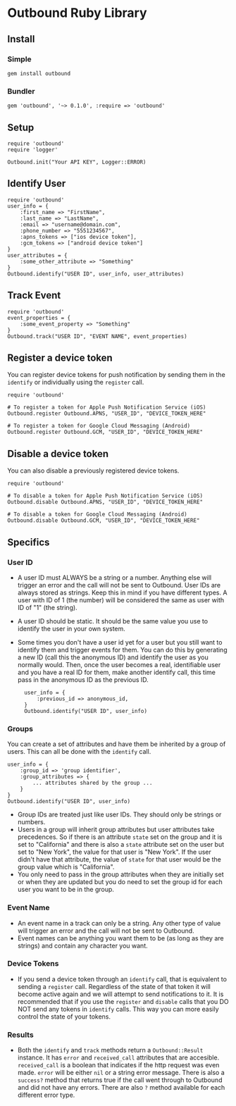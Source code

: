 # Outbound Ruby Library

## Install
### Simple
    gem install outbound

### Bundler
    gem 'outbound', '~> 0.1.0', :require => 'outbound'

## Setup
    require 'outbound'
    require 'logger'

    Outbound.init("Your API KEY", Logger::ERROR)

## Identify User

    require 'outbound'
    user_info = {
        :first_name => "FirstName",
        :last_name => "LastName",
        :email => "username@domain.com",
        :phone_number => "5551234567",
        :apns_tokens => ["ios device token"],
        :gcm_tokens => ["android device token"]
    }
    user_attributes = {
        :some_other_attribute => "Something"
    }
    Outbound.identify("USER ID", user_info, user_attributes)

## Track Event

    require 'outbound'
    event_properties = {
        :some_event_property => "Something"
    }
    Outbound.track("USER ID", "EVENT NAME", event_properties)

## Register a device token
You can register device tokens for push notification by sending them in the `identify` or individually using the `register` call.

    require 'outbound'

    # To register a token for Apple Push Notification Service (iOS)
    Outbound.register Outbound.APNS, "USER_ID", "DEVICE_TOKEN_HERE"

    # To register a token for Google Cloud Messaging (Android)
    Outbound.register Outbound.GCM, "USER_ID", "DEVICE_TOKEN_HERE"

## Disable a device token
You can also disable a previously registered device tokens.

    require 'outbound'

    # To disable a token for Apple Push Notification Service (iOS)
    Outbound.disable Outbound.APNS, "USER_ID", "DEVICE_TOKEN_HERE"

    # To disable a token for Google Cloud Messaging (Android)
    Outbound.disable Outbound.GCM, "USER_ID", "DEVICE_TOKEN_HERE"

## Specifics
### User ID
- A user ID must ALWAYS be a string or a number. Anything else will trigger an error and the call will not be sent to Outbound. User IDs are always stored as strings. Keep this in mind if you have different types. A user with ID of 1 (the number) will be considered the same as user with ID of "1" (the string).
- A user ID should be static. It should be the same value you use to identify the user in your own system.
- Some times you don't have a user id yet for a user but you still want to identify them and trigger events for them. You can do this by generating a new ID (call this the anonymous ID) and identify the user as you normally would. Then, once the user becomes a real, identifiable user and you have a real ID for them, make another identify call, this time pass in the anonymous ID as the previous ID.

        user_info = {
            :previous_id => anonymous_id,
        }
        Outbound.identify("USER ID", user_info)

### Groups
You can create a set of attributes and have them be inherited by a group of users. This can all be done with the `identify` call.

    user_info = {
        :group_id => 'group identifier',
        :group_attributes => {
            ... attributes shared by the group ...
        }
    }
    Outbound.identify("USER ID", user_info)

- Group IDs are treated just like user IDs. They should only be strings or numbers.
- Users in a group will inherit group attributes but user attributes take precedences. So if there is an attribute `state` set on the group and it is set to "California" and there is also a `state` attribute set on the user but set to "New York", the value for that user is "New York". If the user didn't have that attribute, the value of `state` for that user would be the group value which is "California".
- You only need to pass in the group attributes when they are initially set or when they are updated but you do need to set the group id for each user you want to be in the group.

### Event Name
- An event name in a track can only be a string. Any other type of value will trigger an error and the call will not be sent to Outbound.
- Event names can be anything you want them to be (as long as they are strings) and contain any character you want.

### Device Tokens
- If you send a device token through an `identify` call, that is equivalent to sending a `register` call. Regardless of the state of that token it will become active again and we will attempt to send notifications to it. It is recommended that if you use the `register` and `disable` calls that you DO NOT send any tokens in `identify` calls. This way you can more easily control the state of your tokens.

### Results
- Both the `identify` and `track` methods return a `Outbound::Result` instance. It has `error` and `received_call` attributes that are accesible. `received_call` is a boolean that indicates if the http request was even made. `error` will be either `nil` or a string error message. There is also a `success?` method that returns true if the call went through to Outbound and did not have any errors. There are also `?` method available for each different error type.
